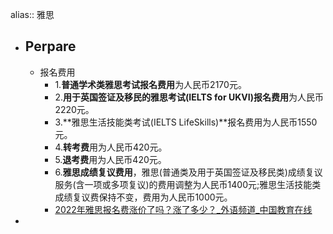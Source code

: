 alias:: 雅思
- ## Perpare
  - 报名费用
    - 1.**普通学术类雅思考试报名费用**为人民币2170元。
    - 2.**用于英国签证及移民的雅思考试(IELTS for UKVI)报名费用**为人民币2220元。
    - 3.**雅思生活技能类考试(IELTS LifeSkills)**报名费用为人民币1550元。
    - 4.**转考费**用为人民币420元。
    - 5.**退考费**用为人民币420元。
    - 6.**雅思成绩复议费用**，雅思(普通类及用于英国签证及移民类)成绩复议服务(含一项或多项复议)的费用调整为人民币1400元;雅思生活技能类成绩复议费保持不变，费用为人民币1000元。
    - [2022年雅思报名费涨价了吗？涨了多少？_外语频道_中国教育在线](https://waiyu.eol.cn/ys/ysbkzn/202203169452917441.html)
-